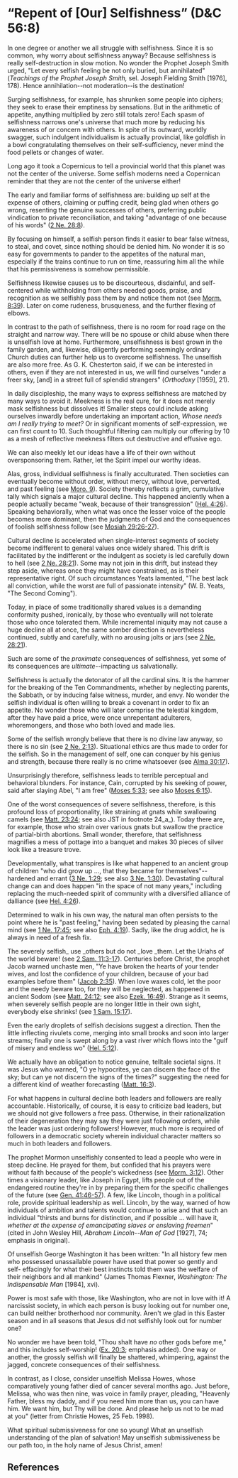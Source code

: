 # “Repent of [Our] Selfishness” (D&C 56:8)

In one degree or another we all struggle with selfishness. Since it is so
common, why worry about selfishness anyway? Because selfishness is really
self-destruction in slow motion. No wonder the Prophet Joseph Smith urged,
"Let every selfish feeling be not only buried, but annihilated" (_Teachings of
the Prophet Joseph Smith,_ sel. Joseph Fielding Smith [1976], 178). Hence
annihilation--not moderation--is the destination!

Surging selfishness, for example, has shrunken some people into ciphers; they
seek to erase their emptiness by sensations. But in the arithmetic of
appetite, anything multiplied by zero still totals zero! Each spasm of
selfishness narrows one's universe that much more by reducing his awareness of
or concern with others. In spite of its outward, worldly swagger, such
indulgent individualism is actually provincial, like goldfish in a bowl
congratulating themselves on their self-sufficiency, never mind the food
pellets or changes of water.

Long ago it took a Copernicus to tell a provincial world that this planet was
not the center of the universe. Some selfish moderns need a Copernican
reminder that they are not the center of the universe either!

The early and familiar forms of selfishness are: building up self at the
expense of others, claiming or puffing credit, being glad when others go
wrong, resenting the genuine successes of others, preferring public
vindication to private reconciliation, and taking "advantage of one because of
his words" ([2 Ne. 28:8](/scriptures/bofm/2-ne/28.8?lang=eng#7)).

By focusing on himself, a selfish person finds it easier to bear false
witness, to steal, and covet, since nothing should be denied him. No wonder it
is so easy for governments to pander to the appetites of the natural man,
especially if the trains continue to run on time, reassuring him all the while
that his permissiveness is somehow permissible.

Selfishness likewise causes us to be discourteous, disdainful, and self-
centered while withholding from others needed goods, praise, and recognition
as we selfishly pass them by and notice them not (see [Morm.
8:39](/scriptures/bofm/morm/8.39?lang=eng#38)). Later on come rudeness,
brusqueness, and the further flexing of elbows.

In contrast to the path of selfishness, there is no room for road rage on the
straight and narrow way. There will be no spouse or child abuse when there is
unselfish love at home. Furthermore, unselfishness is best grown in the family
garden, and, likewise, diligently performing seemingly ordinary Church duties
can further help us to overcome selfishness. The unselfish are also more free.
As G. K. Chesterton said, if we can be interested in others, even if they are
not interested in us, we will find ourselves "under a freer sky, [and] in a
street full of splendid strangers" (_Orthodoxy_ [1959], 21).

In daily discipleship, the many ways to express selfishness are matched by
many ways to avoid it. Meekness is the real cure, for it does not merely mask
selfishness but dissolves it! Smaller steps could include asking ourselves
inwardly before undertaking an important action, _Whose needs am I really
trying to meet?_ Or in significant moments of self-expression, we can first
count to 10. Such thoughtful filtering can multiply our offering by 10 as a
mesh of reflective meekness filters out destructive and effusive ego.

We can also meekly let our ideas have a life of their own without
oversponsoring them. Rather, let the Spirit impel our worthy ideas.

Alas, gross, individual selfishness is finally acculturated. Then societies
can eventually become without order, without mercy, without love, perverted,
and past feeling (see [Moro. 9](/scriptures/bofm/moro/9?lang=eng)). Society
thereby reflects a grim, cumulative tally which signals a major cultural
decline. This happened anciently when a people actually became "weak, because
of their transgression" ([Hel. 4:26](/scriptures/bofm/hel/4.26?lang=eng#25)).
Speaking behaviorally, when what was once the lesser voice of the people
becomes more dominant, then the judgments of God and the consequences of
foolish selfishness follow (see [Mosiah
29:26-27](/scriptures/bofm/mosiah/29.26-27?lang=eng#25)).

Cultural decline is accelerated when single-interest segments of society
become indifferent to general values once widely shared. This drift is
facilitated by the indifferent or the indulgent as society is led carefully
down to hell (see [2 Ne. 28:21](/scriptures/bofm/2-ne/28.21?lang=eng#20)).
Some may not join in this drift, but instead they step aside, whereas once
they might have constrained, as is their representative right. Of such
circumstances Yeats lamented, "The best lack all conviction, while the worst
are full of passionate intensity" (W. B. Yeats, "The Second Coming").

Today, in place of some traditionally shared values is a demanding conformity
pushed, ironically, by those who eventually will not tolerate those who once
tolerated them. While incremental iniquity may not cause a huge decline all at
once, the same somber direction is nevertheless continued, subtly and
carefully, with no arousing jolts or jars (see [2 Ne.
28:21](/scriptures/bofm/2-ne/28.21?lang=eng#20)).

Such are some of the _proximate_ consequences of selfishness, yet some of its
consequences are _ultimate_--impacting us salvationally.

Selfishness is actually the detonator of all the cardinal sins. It is the
hammer for the breaking of the Ten Commandments, whether by neglecting
parents, the Sabbath, or by inducing false witness, murder, and envy. No
wonder the selfish individual is often willing to break a covenant in order to
fix an appetite. No wonder those who will later comprise the telestial
kingdom, after they have paid a price, were once unrepentant adulterers,
whoremongers, and those who both loved and made lies.

Some of the selfish wrongly believe that there is no divine law anyway, so
there is no sin (see [2 Ne. 2:13](/scriptures/bofm/2-ne/2.13?lang=eng#12)).
Situational ethics are thus made to order for the selfish. So in the
management of self, one can conquer by his genius and strength, because there
really is no crime whatsoever (see [Alma
30:17](/scriptures/bofm/alma/30.17?lang=eng#16)).

Unsurprisingly therefore, selfishness leads to terrible perceptual and
behavioral blunders. For instance, Cain, corrupted by his seeking of power,
said after slaying Abel, "I am free" ([Moses
5:33](/scriptures/pgp/moses/5.33?lang=eng#32); see also [Moses
6:15](/scriptures/pgp/moses/6.15?lang=eng#14)).

One of the worst consequences of severe selfishness, therefore, is this
profound loss of proportionality, like straining at gnats while swallowing
camels (see [Matt. 23:24](/scriptures/nt/matt/23.24?lang=eng#23); see also JST
in footnote 24_a_). Today there are, for example, those who strain over
various gnats but swallow the practice of partial-birth abortions. Small
wonder, therefore, that selfishness magnifies a mess of pottage into a banquet
and makes 30 pieces of silver look like a treasure trove.

Developmentally, what transpires is like what happened to an ancient group of
children "who did grow up ..., that they became for themselves"--hardened and
errant ([3 Ne. 1:29](/scriptures/bofm/3-ne/1.29?lang=eng#28); see also [3 Ne.
1:30](/scriptures/bofm/3-ne/1.30?lang=eng#29)). Devastating cultural change
can and does happen "in the space of not many years," including replacing the
much-needed spirit of community with a diversified alliance of dalliance (see
[Hel. 4:26](/scriptures/bofm/hel/4.26?lang=eng#25)).

Determined to walk in his own way, the natural man often persists to the point
where he is "past feeling," having been sedated by pleasing the carnal mind
(see [1 Ne. 17:45](/scriptures/bofm/1-ne/17.45?lang=eng#44); see also [Eph.
4:19](/scriptures/nt/eph/4.19?lang=eng#18)). Sadly, like the drug addict, he
is always in need of a fresh fix.

The severely selfish_ use _others but do not _love _them. Let the Uriahs of
the world beware! (see [2 Sam.
11:3-17](/scriptures/ot/2-sam/11.3-17?lang=eng#2)). Centuries before Christ,
the prophet Jacob warned unchaste men, "Ye have broken the hearts of your
tender wives, and lost the confidence of your children, because of your bad
examples before them" ([Jacob 2:35](/scriptures/bofm/jacob/2.35?lang=eng#34)).
When love waxes cold, let the poor and the needy beware too, for they will be
neglected, as happened in ancient Sodom (see [Matt.
24:12](/scriptures/nt/matt/24.12?lang=eng#11); see also [Ezek.
16:49](/scriptures/ot/ezek/16.49?lang=eng#48)). Strange as it seems, when
severely selfish people are no longer little in their own sight, everybody
else shrinks! (see [1 Sam. 15:17](/scriptures/ot/1-sam/15.17?lang=eng#16)).

Even the early droplets of selfish decisions suggest a direction. Then the
little inflecting rivulets come, merging into small brooks and soon into
larger streams; finally one is swept along by a vast river which flows into
the "gulf of misery and endless wo" ([Hel.
5:12](/scriptures/bofm/hel/5.12?lang=eng#11)).

We actually have an obligation to notice genuine, telltale societal signs. It
was Jesus who warned, "O ye hypocrites, ye can discern the face of the sky;
but can ye not discern the signs of the times?" suggesting the need for a
different kind of weather forecasting ([Matt.
16:3](/scriptures/nt/matt/16.3?lang=eng#2)).

For what happens in cultural decline both leaders and followers are really
accountable. Historically, of course, it is easy to criticize bad leaders, but
we should not give followers a free pass. Otherwise, in their rationalization
of their degeneration they may say they were just following orders, while the
leader was just ordering followers! However, much more is required of
followers in a democratic society wherein individual character matters so much
in both leaders and followers.

The prophet Mormon unselfishly consented to lead a people who were in steep
decline. He prayed for them, but confided that his prayers were without faith
because of the people's wickedness (see [Morm.
3:12](/scriptures/bofm/morm/3.12?lang=eng#11)). Other times a visionary
leader, like Joseph in Egypt, lifts people out of the endangered routine
they're in by preparing them for the specific challenges of the future (see
[Gen. 41:46-57](/scriptures/ot/gen/41.46-57?lang=eng#45)). A few, like
Lincoln, though in a political role, provide spiritual leadership as well.
Lincoln, by the way, warned of how individuals of ambition and talents would
continue to arise and that such an individual "thirsts and burns for
distinction, and if possible ... will have it, _whether at the expense of
emancipating slaves or enslaving freemen_" (cited in John Wesley Hill,
_Abraham Lincoln--Man of God_ [1927], 74; emphasis in original).

Of unselfish George Washington it has been written: "In all history few men
who possessed unassailable power have used that power so gently and self-
effacingly for what their best instincts told them was the welfare of their
neighbors and all mankind" (James Thomas Flexner, _Washington: The
Indispensable Man_ [1984], xvi).

Power is most safe with those, like Washington, who are not in love with it! A
narcissist society, in which each person is busy looking out for number one,
can build neither brotherhood nor community. Aren't we glad in this Easter
season and in all seasons that Jesus did not selfishly look out for number
one?

No wonder we have been told, "Thou shalt have _no_ other gods before me," and
this includes self-worship! ([Ex. 20:3](/scriptures/ot/ex/20.3?lang=eng#2);
emphasis added). One way or another, the grossly selfish will finally be
shattered, whimpering, against the jagged, concrete consequences of their
selfishness.

In contrast, as I close, consider unselfish Melissa Howes, whose comparatively
young father died of cancer several months ago. Just before, Melissa, who was
then nine, was voice in family prayer, pleading, "Heavenly Father, bless my
daddy, and if you need him more than us, you can have him. We want him, but
Thy will be done. And please help us not to be mad at you" (letter from
Christie Howes, 25 Feb. 1998).

What spiritual submissiveness for one so young! What an unselfish
understanding of the plan of salvation! May unselfish submissiveness be our
path too, in the holy name of Jesus Christ, amen!

## References

